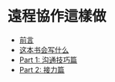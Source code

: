 # 遠程協作這樣做

* [前言](https://github.com/xdite/remote-work/tree/6487d09e3817becf0f1efcbbfe10993405c03037/00.md)
* [这本书会写什么](https://github.com/xdite/remote-work/tree/6487d09e3817becf0f1efcbbfe10993405c03037/00-1.md)
* [Part 1: 沟通技巧篇](https://github.com/xdite/remote-work/tree/6487d09e3817becf0f1efcbbfe10993405c03037/01.md)
* [Part 2: 接力篇](https://github.com/xdite/remote-work/tree/6487d09e3817becf0f1efcbbfe10993405c03037/02.md)

